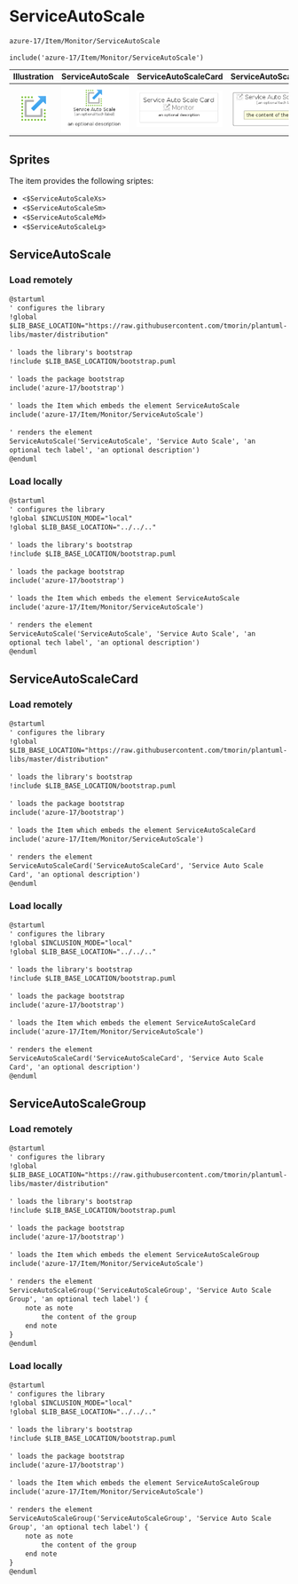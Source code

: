 # ServiceAutoScale


```text
azure-17/Item/Monitor/ServiceAutoScale
```

```text
include('azure-17/Item/Monitor/ServiceAutoScale')
```



| Illustration | ServiceAutoScale | ServiceAutoScaleCard | ServiceAutoScaleGroup |
| :---: | :---: | :---: | :---: |
| ![illustration for Illustration](../../../azure-17/Item/Monitor/ServiceAutoScale.png) | ![illustration for ServiceAutoScale](../../../azure-17/Item/Monitor/ServiceAutoScale.Local.png) | ![illustration for ServiceAutoScaleCard](../../../azure-17/Item/Monitor/ServiceAutoScaleCard.Local.png) | ![illustration for ServiceAutoScaleGroup](../../../azure-17/Item/Monitor/ServiceAutoScaleGroup.Local.png) |



## Sprites
The item provides the following sriptes:

- `<$ServiceAutoScaleXs>`
- `<$ServiceAutoScaleSm>`
- `<$ServiceAutoScaleMd>`
- `<$ServiceAutoScaleLg>`





## ServiceAutoScale

### Load remotely
```plantuml
@startuml
' configures the library
!global $LIB_BASE_LOCATION="https://raw.githubusercontent.com/tmorin/plantuml-libs/master/distribution"

' loads the library's bootstrap
!include $LIB_BASE_LOCATION/bootstrap.puml

' loads the package bootstrap
include('azure-17/bootstrap')

' loads the Item which embeds the element ServiceAutoScale
include('azure-17/Item/Monitor/ServiceAutoScale')

' renders the element
ServiceAutoScale('ServiceAutoScale', 'Service Auto Scale', 'an optional tech label', 'an optional description')
@enduml
```

### Load locally
```plantuml
@startuml
' configures the library
!global $INCLUSION_MODE="local"
!global $LIB_BASE_LOCATION="../../.."

' loads the library's bootstrap
!include $LIB_BASE_LOCATION/bootstrap.puml

' loads the package bootstrap
include('azure-17/bootstrap')

' loads the Item which embeds the element ServiceAutoScale
include('azure-17/Item/Monitor/ServiceAutoScale')

' renders the element
ServiceAutoScale('ServiceAutoScale', 'Service Auto Scale', 'an optional tech label', 'an optional description')
@enduml
```

## ServiceAutoScaleCard

### Load remotely
```plantuml
@startuml
' configures the library
!global $LIB_BASE_LOCATION="https://raw.githubusercontent.com/tmorin/plantuml-libs/master/distribution"

' loads the library's bootstrap
!include $LIB_BASE_LOCATION/bootstrap.puml

' loads the package bootstrap
include('azure-17/bootstrap')

' loads the Item which embeds the element ServiceAutoScaleCard
include('azure-17/Item/Monitor/ServiceAutoScale')

' renders the element
ServiceAutoScaleCard('ServiceAutoScaleCard', 'Service Auto Scale Card', 'an optional description')
@enduml
```

### Load locally
```plantuml
@startuml
' configures the library
!global $INCLUSION_MODE="local"
!global $LIB_BASE_LOCATION="../../.."

' loads the library's bootstrap
!include $LIB_BASE_LOCATION/bootstrap.puml

' loads the package bootstrap
include('azure-17/bootstrap')

' loads the Item which embeds the element ServiceAutoScaleCard
include('azure-17/Item/Monitor/ServiceAutoScale')

' renders the element
ServiceAutoScaleCard('ServiceAutoScaleCard', 'Service Auto Scale Card', 'an optional description')
@enduml
```

## ServiceAutoScaleGroup

### Load remotely
```plantuml
@startuml
' configures the library
!global $LIB_BASE_LOCATION="https://raw.githubusercontent.com/tmorin/plantuml-libs/master/distribution"

' loads the library's bootstrap
!include $LIB_BASE_LOCATION/bootstrap.puml

' loads the package bootstrap
include('azure-17/bootstrap')

' loads the Item which embeds the element ServiceAutoScaleGroup
include('azure-17/Item/Monitor/ServiceAutoScale')

' renders the element
ServiceAutoScaleGroup('ServiceAutoScaleGroup', 'Service Auto Scale Group', 'an optional tech label') {
    note as note
        the content of the group
    end note
}
@enduml
```

### Load locally
```plantuml
@startuml
' configures the library
!global $INCLUSION_MODE="local"
!global $LIB_BASE_LOCATION="../../.."

' loads the library's bootstrap
!include $LIB_BASE_LOCATION/bootstrap.puml

' loads the package bootstrap
include('azure-17/bootstrap')

' loads the Item which embeds the element ServiceAutoScaleGroup
include('azure-17/Item/Monitor/ServiceAutoScale')

' renders the element
ServiceAutoScaleGroup('ServiceAutoScaleGroup', 'Service Auto Scale Group', 'an optional tech label') {
    note as note
        the content of the group
    end note
}
@enduml
```

